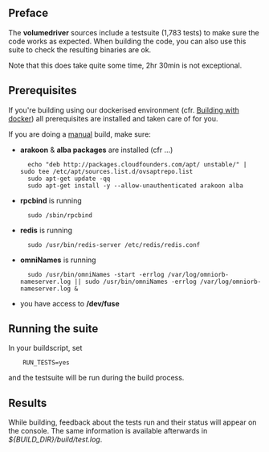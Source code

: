 ## Preface

The **volumedriver** sources include a testsuite (1,783 tests) to make sure the code works as expected. When building the code, you can also use this suite to check the resulting binaries are ok. 

Note that this does take quite some time, 2hr 30min is not exceptional.

## Prerequisites

If you're building using our dockerised environment (cfr. [Building with docker](volumedriver/doc/build_with_docker.md)) all prerequisites are installed and taken care of for you. 

If you are doing a [manual](volumedriver/doc/manual_building.md) build, make sure:

- **arakoon** & **alba packages** are installed (cfr ...)

        echo "deb http://packages.cloudfounders.com/apt/ unstable/" | sudo tee /etc/apt/sources.list.d/ovsaptrepo.list
        sudo apt-get update -qq
        sudo apt-get install -y --allow-unauthenticated arakoon alba
      
- **rpcbind** is running

        sudo /sbin/rpcbind
        
- **redis** is running

        sudo /usr/bin/redis-server /etc/redis/redis.conf
        
- **omniNames** is running

        sudo /usr/bin/omniNames -start -errlog /var/log/omniorb-nameserver.log || sudo /usr/bin/omniNames -errlog /var/log/omniorb-nameserver.log &
        
- you have access to **/dev/fuse**

## Running the suite

In your buildscript, set

        RUN_TESTS=yes

and the testsuite will be run during the build process.

## Results

While building, feedback about the tests run and their status will appear on the console. The same information is available afterwards in _${BUILD_DIR}/build/test.log_.
